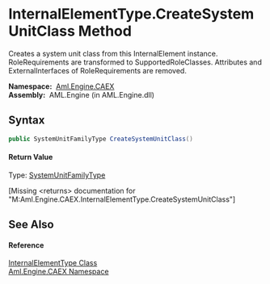 InternalElementType.CreateSystemUnitClass Method
================================================
Creates a system unit class from this InternalElement instance. RoleRequirements are transformed to SupportedRoleClasses. Attributes and ExternalInterfaces of RoleRequirements are removed.

  **Namespace:**  [Aml.Engine.CAEX][1]  
  **Assembly:**  AML.Engine (in AML.Engine.dll)

Syntax
------

```csharp
public SystemUnitFamilyType CreateSystemUnitClass()
```

#### Return Value
Type: [SystemUnitFamilyType][2]  

[Missing &lt;returns> documentation for "M:Aml.Engine.CAEX.InternalElementType.CreateSystemUnitClass"]


See Also
--------

#### Reference
[InternalElementType Class][3]  
[Aml.Engine.CAEX Namespace][1]  

[1]: ../README.md
[2]: ../SystemUnitFamilyType/README.md
[3]: README.md
[4]: https://www.automationml.org
[5]: ../../icons/logoShade.png